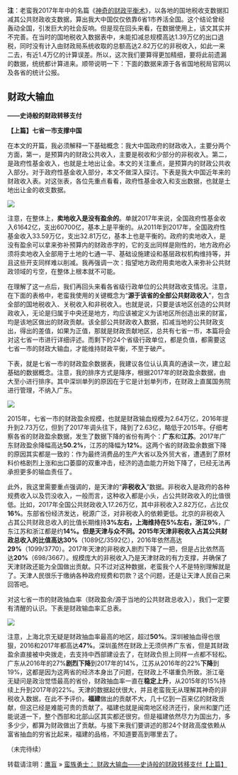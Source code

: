 **注**：老蛮我2017年年中的名篇《[神奇的财政平衡术](README.md)》，以各地的国地税收支数据扣减其公共财政收支数据，算出我大中国仅仅依靠6省1市养活全国。这个结论曾经轰动全国，引发巨大的社会反响。但是现在回头来看，在数据使用上，该文其实并不完善。在当时的国地税收入数据表中，未能扣减总规模高达1.39万亿的出口退税，同时没有计入由财政局系统收取的总额高达2.82万亿的非税收入，如此一来二去，有近1.4万亿的计算误差。所以，这次我们要算得更加精细，要将此前遗漏的数据，统统都计算进来。顺带说明一下：下面的数据来源于各省国地税局官网以及各省的统计公报。

## **财政大输血**

**——史诗般的财政转移支付**

**【上篇】七省一市支撑中国**

在本文的开篇，我必须解释一下基础概念：我大中国政府的财政收入，主要分两个方面，第一，是预算内的财政公共收入，主要是税收和少部分的非税收入。第二，是政府性基金收入，也就是土地出让金。本文的关注重点，是预算内的财政公共收入部分。对于政府性基金收入部分，本文不做深入探讨。下表是我大中国近年来的财政收入表。对这张表，各位先重点看看，政府性基金收入和支出数据，也就是土地出让金的收支数据。

![](#)

注意，在整体上，**卖地收入是没有盈余的**。单就2017年来说，全国政府性基金收入61642亿，支出60700亿，基本上是平衡的。从2011年到2017年，全国政府性基金收入33.59万亿，支出32.81万亿，基本上也是平衡的。政府的卖地收入，是没有盈余可以拿来弥补预算内的财政赤字的，它的支出同样是刚性的，地方政府必须将卖地收入全部用于土地的七通一平、基础设施建设和基层政权机构维持等，并且这些开支同样难以削减。我再强调一次：指望地方政府用卖地收入来弥补公共财政领域的亏空，在整体上根本就不可能。

在理解了这一点后，我们再回头来看各省级行政单位的公共财政收支情况。注意，在下面的表格中，老蛮我使用的关键概念为“**源于该省的全部公共财政收入**”，包含全部的国地税收入、关税收入和非税收入。也就是说，只要是该地区创造的公共财政收入，无论是归属于中央还是地方，均应该被定义为该地区所创造出来的财富，均是该地区做出的财政贡献。该全部公共财政收入数据，扣减当地的公共财政支出，得出的差值，如果为正值，那就是财政贡献地区，总共有七省一市，本篇将会对这七省一市进行详细评述。而剩下的24个省级行政单位，都是负值，都需要这七省一市的财政大输血，才能维持财政平衡，不至于破产。

下表，就是七省一市的财政盈余数据表，我建议各位认认真真的通读一次，建立起基础的数据概念。注意，我的排序方式是降序，根据2017年的财政盈余数据，由大至小进行排序。其中深圳单列的原因在于它是计划单列市，在财政上直属国务院进行管理，不纳入广东。

![](#)

2015年，七省一市的财政盈余规模，也就是财政输血规模为2.64万亿，2016年提升到2.73万亿，但到了2017年调头往下，降到了2.63亿，略低于2015年。仔细考察各省的财政盈余数据，发生了数据下降的省份有两个：**广东**和**江苏**。2017年广东财政盈余降幅高达**50.2%**，江苏的降幅为**12%**。这两个省的财政盈余数据下降的原因其实都是一致的：作为最终消费品的生产大省以及外贸大省，遭遇到了原材料价格剧烈上涨和出口萎靡的双重冲击，经济的造血能力开始下降了，已经无法再承担更多的输血责任了。

此外，我这里需要重点强调的，是天津的“**非税收入**”数据。非税收入是政府的各种规费收入以及罚没收入，一般而言，这种收入都是小头，占公共财政收入的比值很低。比如，2017年全国公共财政收入17.26万亿，其中非税收入2.82万亿，占比仅**16%**。东部省份经济发达，税源广泛，对非税收入的依赖更低。北京的非税收入占其公共财政总收入的比值长期维持**3%**左右，上海维持在**5%**左右，浙江**9%**，广东江苏和浙江都是约**14%。**但是天津与众不同。2015年天津非税收入占其公共财政总收入的比值高达**30%**（1089亿/3592亿），2016年依然高达**29%**（1099/3770）。2017年天津的非税收入剧烈下降了一把，但是占比依然高达**20%**（698/3667）。规模庞大的非税收入乃是天津财政的有力支撑，并确保了天津财政还能为全国做出贡献。只不过对这种数据，老蛮我个人不是特别理解就是了。天津人民很乐于缴纳各种政府规费和罚款？这个问题，还是让天津人民自己来回答吧。

对这七省一市的财政抽血率（财政盈余/源于当地的公共财政总收入），我们一定要有清醒的认识。下表是财政输血率汇总表。

![](#)

注意，上海北京无疑是财政抽血率最高的地区，超过**50%**。深圳被抽血得也很狠，2016和2017年都高达**47%**。深圳虽然在财政上无须供养广东省，但是其财政盈余直接被中央拨走，去支持中西部建设去了，在财政负担上同样一点都不轻松。广东从2016年的27%**剧烈下降**到2017年的14%，江苏从2016年的22%**下降**到19%，这都是因为这两省的经济本身出了问题，在财政上不堪重负所致。浙江毫无疑问是政治觉悟最高的省份，财政抽血率一直在**稳定上升**，从2015年的15%持续上升到2017年的22%。天津的数据起伏很大，并且老蛮我无从理解其神奇的非税收入数据，在此不予评价。**福建**做出的贡献不大，几十亿到一百来亿的财政贡献，但这已经是难能可贵的贡献了。福建也就是闽南地区经济还行，泉州和厦门还能说道一下，整个西部和北部山区其实都还很穷。但是福建依然尽力为国出力，多多少少，都算为财政做出了贡献。与接下来我们要讲述的那24个财政高度依赖从富省抽血的穷省比起来，福建的品格，不知道要高到哪里去了。

（未完待续）

转载请注明：[鹰盲](/yingmang/) » [蛮族勇士： 财政大输血——史诗般的财政转移支付【上篇】](/yingmang/weiyan/shuxue.html)
